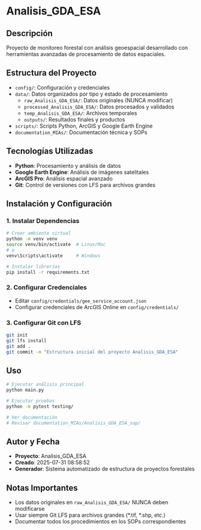 # Analisis_GDA_ESA

## Descripción
Proyecto de monitoreo forestal con análisis geoespacial desarrollado con herramientas avanzadas de procesamiento de datos espaciales.

## Estructura del Proyecto
- `config/`: Configuración y credenciales
- `data/`: Datos organizados por tipo y estado de procesamiento
  - `raw_Analisis_GDA_ESA/`: Datos originales (NUNCA modificar)
  - `processed_Analisis_GDA_ESA/`: Datos procesados y validados
  - `temp_Analisis_GDA_ESA/`: Archivos temporales
  - `outputs/`: Resultados finales y productos
- `scripts/`: Scripts Python, ArcGIS y Google Earth Engine
- `documentation_MIAs/`: Documentación técnica y SOPs


## Tecnologías Utilizadas
- **Python**: Procesamiento y análisis de datos
- **Google Earth Engine**: Análisis de imágenes satelitales
- **ArcGIS Pro**: Análisis espacial avanzado
- **Git**: Control de versiones con LFS para archivos grandes

## Instalación y Configuración

### 1. Instalar Dependencias
```bash
# Crear ambiente virtual
python -m venv venv
source venv/bin/activate  # Linux/Mac
# o
venv\Scripts\activate     # Windows

# Instalar librerías
pip install -r requirements.txt
```

### 2. Configurar Credenciales
- Editar `config/credentials/gee_service_account.json`
- Configurar credenciales de ArcGIS Online en `config/credentials/`

### 3. Configurar Git con LFS
```bash
git init
git lfs install
git add .
git commit -m "Estructura inicial del proyecto Analisis_GDA_ESA"
```

## Uso
```bash
# Ejecutar análisis principal
python main.py

# Ejecutar pruebas
python -m pytest testing/

# Ver documentación
# Revisar documentation_MIAs/Analisis_GDA_ESA_sop/
```

## Autor y Fecha
- **Proyecto**: Analisis_GDA_ESA
- **Creado**: 2025-07-31 08:58:52
- **Generador**: Sistema automatizado de estructura de proyectos forestales

## Notas Importantes
- Los datos originales en `raw_Analisis_GDA_ESA/` NUNCA deben modificarse
- Usar siempre Git LFS para archivos grandes (*.tif, *.shp, etc.)
- Documentar todos los procedimientos en los SOPs correspondientes
